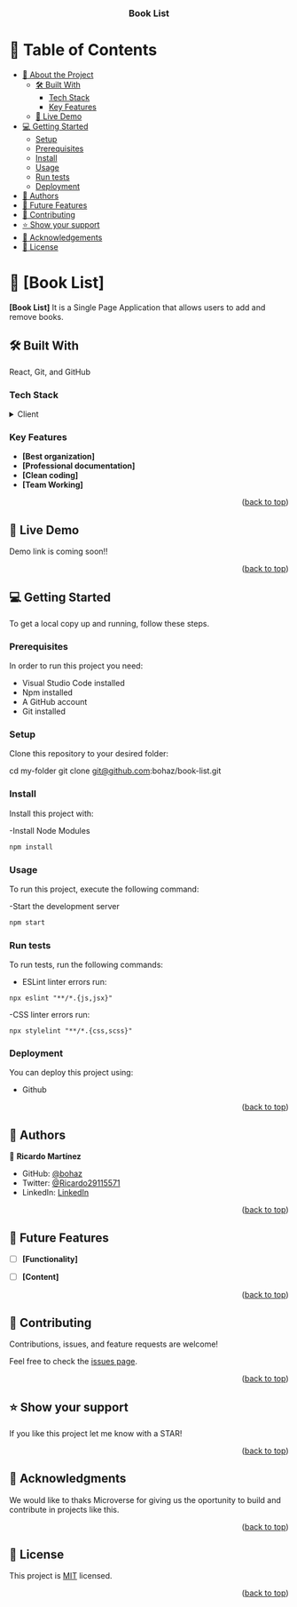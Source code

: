 <a name="readme-top"></a>


<div align="center">

  <h3><b>Book List</b></h3>

</div>


# 📗 Table of Contents

- [📖 About the Project](#about-project)
  - [🛠 Built With](#built-with)
    - [Tech Stack](#tech-stack)
    - [Key Features](#key-features)
  - [🚀 Live Demo](#live-demo)
- [💻 Getting Started](#getting-started)
  - [Setup](#setup)
  - [Prerequisites](#prerequisites)
  - [Install](#install)
  - [Usage](#usage)
  - [Run tests](#run-tests)
  - [Deployment](#deployment)
- [👥 Authors](#authors)
- [🔭 Future Features](#future-features)
- [🤝 Contributing](#contributing)
- [⭐️ Show your support](#support)
- [🙏 Acknowledgements](#acknowledgements)
- [📝 License](#license)


# 📖 [Book List] <a name="about-project"></a>


**[Book List]** It is a Single Page Application that allows users to add and remove books.

## 🛠 Built With <a name="built-with"></a>

React, Git, and GitHub

### Tech Stack <a name="tech-stack"></a>


<details>
  <summary>Client</summary>
  <ul>
    <li><a href="#">React</a></li>
  </ul>
</details>


### Key Features <a name="key-features"></a>

- **[Best organization]**
- **[Professional documentation]**
- **[Clean coding]**
- **[Team Working]**

<p align="right">(<a href="#readme-top">back to top</a>)</p>

## 🚀 Live Demo <a name="live-demo"></a>

 Demo link is coming soon!!   

<p align="right">(<a href="#readme-top">back to top</a>)</p>


## 💻 Getting Started <a name="getting-started"></a>

To get a local copy up and running, follow these steps.

### Prerequisites

In order to run this project you need:

- Visual Studio Code installed
- Npm installed
- A GitHub account
- Git installed

### Setup

Clone this repository to your desired folder:

cd my-folder
git clone git@github.com:bohaz/book-list.git

### Install


Install this project with:

-Install Node Modules

```sh
npm install
```

### Usage

To run this project, execute the following command:

-Start the development server

```sh
npm start
```

### Run tests

To run tests, run the following commands:

- ESLint linter errors run:

``` npx eslint "**/*.{js,jsx}" ```

-CSS linter errors run:

``npx stylelint "**/*.{css,scss}"``

### Deployment

You can deploy this project using: 

- Github

<p align="right">(<a href="#readme-top">back to top</a>)</p>


## 👥 Authors <a name="authors"></a>

👤 **Ricardo Martínez**

- GitHub: [@bohaz](https://github.com/bohaz)
- Twitter: [@Ricardo29115571](https://twitter.com/twitterhandle)
- LinkedIn: [LinkedIn](https://linkedin.com/in/linkedinhandle)


<p align="right">(<a href="#readme-top">back to top</a>)</p>


## 🔭 Future Features <a name="future-features"></a>


- [ ] **[Functionality]**
- [ ] **[Content]**


<p align="right">(<a href="#readme-top">back to top</a>)</p>


## 🤝 Contributing <a name="contributing"></a>

Contributions, issues, and feature requests are welcome!

Feel free to check the [issues page](https://github.com/bohaz/book-list/issues).

<p align="right">(<a href="#readme-top">back to top</a>)</p>


## ⭐️ Show your support <a name="support"></a>


If you like this project let me know with a STAR!

<p align="right">(<a href="#readme-top">back to top</a>)</p>


## 🙏 Acknowledgments <a name="acknowledgements"></a>

We would like to thaks Microverse for giving us the oportunity to build and contribute in projects like this. 

<p align="right">(<a href="#readme-top">back to top</a>)</p>


## 📝 License <a name="license"></a>

This project is [MIT](./LICENSE) licensed.


<p align="right">(<a href="#readme-top">back to top</a>)</p>